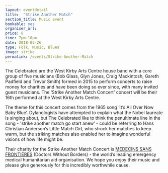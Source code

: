```yaml
---
layout: eventdetail
title:  "Strike Another Match"
section_title: Music event
bookable: yes
organiser_url:
price: 8
time: 7pm-10pm
date: 2018-05-26
type: Folk, Music, Blues
image: strike
permalink: /events/Strike-Another-Match
---
```


The Celebrated are the West Kirby Arts Centre house band with a core group of five musicians (Bob Glass, Glyn Jones, Craig Mackintosh, Gareth Padfield and Trevor Smith) formed in 2015 to perform concerts to raise money for charities and have been doing so ever since, with many invited guest musicians. The ‘Strike Another Match Concert’ concert will be their 16th performed at the West Kirby Arts Centre.

The theme for this concert comes from the 1965 song ‘It’s All Over Now Baby Blue’. Dylanologists have attempted to explain what the Nobel laureate is singing about, but The Celebrated like to think the penultimate line in the song - 'strike another match go start anew’ - could be referring to Hans Christian Anderson’s Little Match Girl, who struck her matches to keep warm, but the striking matches also enabled her to imagine wonderful visions of how life might be.

Their charity for the Strike Another Match Concert is [MEDECINS SANS FRONTIERES](http://www.msf.org/en) (Doctors Without Borders) - the world’s leading emergency medical humanitarian aid organisation. We hope you enjoy their music and please give generously for this incredibly worthwhile cause.
